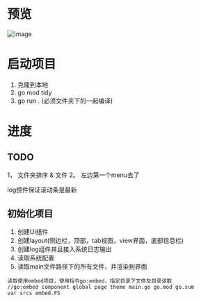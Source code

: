 # 预览
![image](https://user-images.githubusercontent.com/56631419/209564097-e7c82c22-7a1a-44a3-81b7-09b4d0949173.png)

# 启动项目
1. 克隆到本地
2. go mod tidy
3. go run . (必须文件夹下的一起编译)

# 进度

## TODO
1， 文件夹排序 & 文件
2。 左边第一个menu去了

log控件保证滚动条是最新

## 初始化项目
1. 创建UI组件
2. 创建layout(侧边栏，顶部，tab视图，view界面，底部信息栏)
3. 创建log组件并且接入系统日志输出
4. 读取系统配置
5. 读取main文件路径下的所有文件，并渲染到界面

```
读取使用embed项目，使用指令go:embed，指定目录下文件及目录读取
//go:embed component global page theme main.go go.mod go.sum
var srcs embed.FS
```
